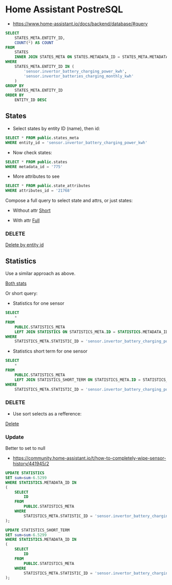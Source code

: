 # Home Assistant PostreSQL

- https://www.home-assistant.io/docs/backend/database/#query

```sql
SELECT
	STATES_META.ENTITY_ID,
	COUNT(*) AS COUNT
FROM
	STATES
	INNER JOIN STATES_META ON STATES.METADATA_ID = STATES_META.METADATA_ID
WHERE
	STATES_META.ENTITY_ID IN (
		'sensor.invertor_battery_charging_power_kwh',
		'sensor.invertor_batteries_charging_monthly_kwh'
	)
GROUP BY
	STATES_META.ENTITY_ID
ORDER BY
	ENTITY_ID DESC
```


## States

- Select states by entity ID (name), then id:

```sql
SELECT * FROM public.states_meta
WHERE entity_id = 'sensor.invertor_battery_charging_power_kwh'
```

- Now check states:

```sql
SELECT * FROM public.states
WHERE metadata_id = '775'
```

- More attributes to see

```sql
SELECT * FROM public.state_attributes
WHERE attributes_id = '21768'
```

Compose a full query to select state and attrs, or just states:

- Without attr
[Short](states/SELECT_states_by_entity_id.sql)

- With attr
[Full](states/SELECT_states_by_entity_id_FULL.sql)

### DELETE

[Delete by entity id](states/DELETE_states_by_entity_id.sql)

## Statistics

Use a similar approach as above.

[Both stats](statistics/SELECT_statistics_by_entity_id.sql)

Or short query:

- Statistics for one sensor

```sql
SELECT
	*
FROM
	PUBLIC.STATISTICS_META
	LEFT JOIN STATISTICS ON STATISTICS_META.ID = STATISTICS.METADATA_ID
WHERE
	STATISTICS_META.STATISTIC_ID = 'sensor.invertor_battery_charging_power_kwh'
```

- Statistics short term for one sensor

```sql
SELECT
	*
FROM
	PUBLIC.STATISTICS_META
	LEFT JOIN STATISTICS_SHORT_TERM ON STATISTICS_META.ID = STATISTICS_SHORT_TERM.METADATA_ID
WHERE
	STATISTICS_META.STATISTIC_ID = 'sensor.invertor_battery_charging_power_kwh'
```


### DELETE

- Use sort selects as a refference:

[Delete](statistics/DELETE_statistics_by_entity_id.sql)


### Update

Better to set to null

- https://community.home-assistant.io/t/how-to-completely-wipe-sensor-history/441945/2

```sql
UPDATE STATISTICS 
SET sum=sum-6.5299 
WHERE STATISTICS.METADATA_ID IN 
(
    SELECT
        ID
    FROM
        PUBLIC.STATISTICS_META
    WHERE
        STATISTICS_META.STATISTIC_ID = 'sensor.invertor_battery_charging_power_kwh'
);
```

```sql
UPDATE STATISTICS_SHORT_TERM 
SET sum=sum-6.5299 
WHERE STATISTICS.METADATA_ID IN 
(
    SELECT
        ID
    FROM
        PUBLIC.STATISTICS_META
    WHERE
        STATISTICS_META.STATISTIC_ID = 'sensor.invertor_battery_charging_power_kwh'
);
```